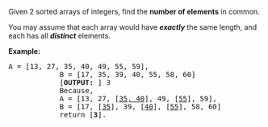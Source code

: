 <div>
    <div>
        <p>Given 2 sorted arrays of integers, find the <strong>number of elements</strong> in common. </p>
        <p>You may assume that each array would have <strong><em>exactly</em></strong> the same length, and each has all <strong><em>distinct</em></strong> elements.</p>
        <p><strong>Example:</strong></p>
        <pre>A = [13, 27, 35, 40, 49, 55, 59],
            B = [17, 35, 39, 40, 55, 58, 60]
            [<strong>OUTPUT: </strong>] 3
            Because,
            A = [13, 27, [<u>35, 40</u>], 49, [<u>55</u>], 59],
            B = [17, [<u>35</u>], 39, [<u>40</u>], [<u>55</u>], 58, 60]
            return [<strong>3</strong>].
        </pre>
    <p>&nbsp;</p>
    </div>
</div>